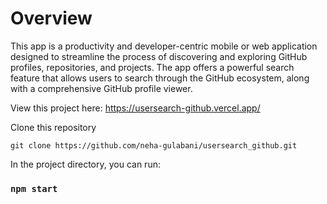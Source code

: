 
# Overview
This app is a productivity and developer-centric mobile or web application designed to streamline the process of discovering and exploring GitHub profiles, repositories, and projects. The app offers a powerful search feature that allows users to search through the GitHub ecosystem, along with a comprehensive GitHub profile viewer.

View this project here: https://usersearch-github.vercel.app/

Clone this repository

```
git clone https://github.com/neha-gulabani/usersearch_github.git
```

In the project directory, you can run:

### `npm start`





